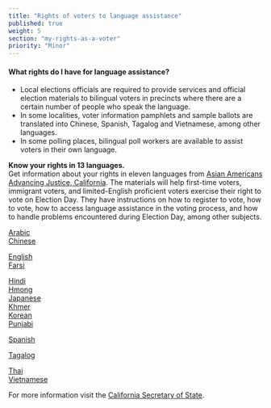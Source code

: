 ```yaml
---
title: "Rights of voters to language assistance"
published: true
weight: 5
section: "my-rights-as-a-voter"
priority: "Minor"
---
```

#### What rights do I have for language assistance?  
- Local elections officials are required to provide services and official election materials to bilingual voters in precincts where there are a certain number of people who speak the language.
- In some localities, voter information pamphlets and sample ballots are translated into Chinese, Spanish, Tagalog and Vietnamese, among other languages.
- In some polling places, bilingual poll workers are available to assist voters in their own language.  

**Know your rights in 13 languages.**  
Get information about your rights in eleven languages from [Asian Americans Advancing Justice, California](
http://www.advancingjustice-alc.org/know-your-voting-rights/). The materials will help first-time voters, immigrant voters, and limited-English proficient voters exercise their right to vote on Election Day. They have instructions on how to register to vote, how to vote, how to access language assistance in the voting process, and how to handle problems encountered during Election Day, among other subjects.  

[Arabic](https://www.advancingjustice-alc.org/wp-content/uploads/2018/10/KYVR-November-2018-NON-VCA-FINAL_Arabic.pdf)  
[Chinese](https://www.advancingjustice-alc.org/wp-content/uploads/2018/10/KYVR-November-2018-NON-VCA-FINAL_Mandarin.pdf)

[English](https://www.advancingjustice-alc.org/wp-content/uploads/2018/09/KYVR-November-2018-NON-VCA-FINAL.pdf)  
[Farsi](https://www.advancingjustice-alc.org/wp-content/uploads/2018/10/KYVR-November-2018-NON-VCA-FINAL_Farsi-1.pdf)

[Hindi](https://www.advancingjustice-alc.org/wp-content/uploads/2018/10/KYVR-November-2018-NON-VCA-FINAL_Hindi.pdf)  
[Hmong](https://www.advancingjustice-alc.org/wp-content/uploads/2018/10/KYVR-November-2018-NON-VCA-FINAL_Hmong.pdf)  
[Japanese](http://www.advancingjustice-alc.org/wp-content/uploads/2016/09/KYVR-Japanese.pdf)  
[Khmer](https://www.advancingjustice-alc.org/wp-content/uploads/2018/10/KYVR-November-2018-NON-VCA-FINAL_Khmer.pdf)  
[Korean](https://www.advancingjustice-alc.org/wp-content/uploads/2018/10/KYVR-November-2018-NON-VCA-FINAL_Korean_Rv1.pdf)  
[Punjabi](https://www.advancingjustice-alc.org/wp-content/uploads/2018/10/KYVR-November-2018-NON-VCA-FINAL_Punjabi.pdf) 

[Spanish](https://www.advancingjustice-alc.org/wp-content/uploads/2018/10/KYVR-November-2018-NON-VCA-FINAL_Spanish.pdf)

[Tagalog](https://www.advancingjustice-alc.org/wp-content/uploads/2018/10/KYVR-November-2018-NON-VCA-FINAL_Filipino.pdf)

[Thai](http://www.advancingjustice-alc.org/wp-content/uploads/2016/09/KYVR-Thai.pdf)  
[Vietnamese](https://www.advancingjustice-alc.org/wp-content/uploads/2018/10/KYVR-November-2018-NON-VCA-FINAL_Vietnamese_Rv1.pdf)  

For more information visit the [California Secretary of State](http://www.sos.ca.gov/elections/voting-resources/voting-california).

